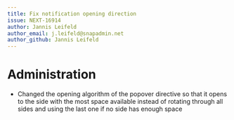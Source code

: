 ```yaml
---
title: Fix notification opening direction
issue: NEXT-16914
author: Jannis Leifeld
author_email: j.leifeld@snapadmin.net
author_github: Jannis Leifeld
---
```

# Administration
* Changed the opening algorithm of the popover directive so that it opens to the side with the most space available instead of rotating through all sides and using the last one if no side has enough space
